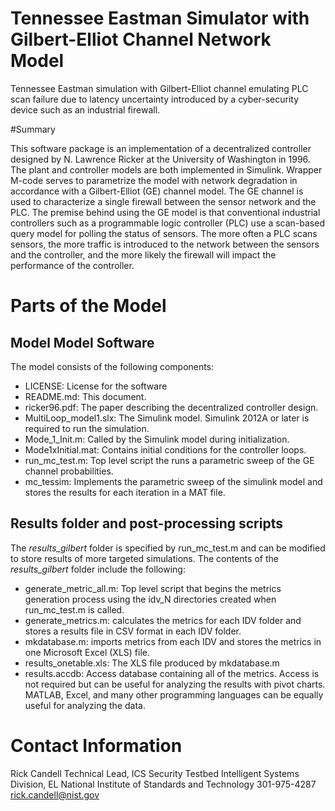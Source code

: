 Tennessee Eastman Simulator with Gilbert-Elliot Channel Network Model
=====

Tennessee Eastman simulation with Gilbert-Elliot channel emulating PLC scan failure due to latency uncertainty introduced by a cyber-security device such as an industrial firewall.

#Summary 

This software package is an implementation of a decentralized controller designed by N. Lawrence Ricker at the University of Washington in 1996.  The plant and controller models are both implemented in Simulink.  Wrapper M-code serves to parametrize the model with network degradation in accordance with a Gilbert-Elliot (GE) channel model.  The GE channel is used to characterize a single firewall between the sensor network and the PLC.   The premise behind using the GE model is that conventional industrial controllers such as a programmable logic controller (PLC) use a scan-based query model for polling the status of sensors.  The more often a PLC scans sensors, the more traffic is introduced to the network between the sensors and the controller, and the more likely the firewall will impact the performance of the controller.  

# Parts of the Model

## Model Model Software

The model consists of the following components:

* LICENSE: License for the software
* README.md: This document.
* ricker96.pdf: The paper describing the decentralized controller design.
* MultiLoop_model1.slx:  The Simulink model. Simulink 2012A or later is required to run the simulation.  
* Mode_1_Init.m: Called by the Simulink model during initialization.
* Mode1xInitial.mat:  Contains initial conditions for the controller loops.
* run_mc_test.m:  Top level script the runs a parametric sweep of the GE channel probabilities.
* mc_tessim: Implements the parametric sweep of the simulink model and stores the results for each iteration in a MAT file.

## Results folder and post-processing scripts

The *results_gilbert* folder is specified by run_mc_test.m and can be modified to store results of more targeted simulations.  The contents of the *results_gilbert* folder include the following:

* generate_metric_all.m:  Top level script that begins the metrics generation process using the idv_N directories created when run_mc_test.m is called.
* generate_metrics.m: calculates the metrics for each IDV folder and stores a results file in CSV format in each IDV folder.
* mkdatabase.m: imports metrics from each IDV and stores the metrics in one Microsoft Excel (XLS) file.   
* results_onetable.xls:  The XLS file produced by mkdatabase.m
* results.accdb: Access database containing all of the metrics.  Access is not required but can be useful for analyzing the results with pivot charts.  MATLAB, Excel, and many other programming languages can be equally useful for analyzing the data.

# Contact Information

Rick Candell
Technical Lead, ICS Security Testbed
Intelligent Systems Division, EL
National Institute of Standards and Technology
301-975-4287
rick.candell@nist.gov

